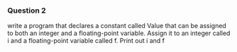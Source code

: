 ### Question 2

write a program that declares a constant called Value that can be assigned to both an integer and a floating-point variable. Assign it to an integer called i and a floating-point variable called f. Print out i and f